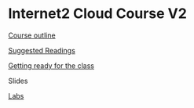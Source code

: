 # Internet2 Cloud Course V2

[Course outline](docs/Internet2-Course-Outline-v2c.docx)

[Suggested Readings](docs/suggested-readings.md)

[Getting ready for the class](getting-ready-for-class.md)

Slides

[Labs](labs/README.md)